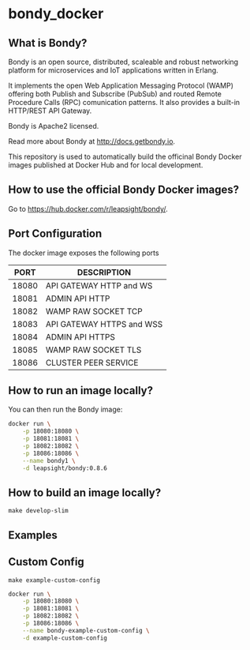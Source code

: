 # bondy_docker

## What is Bondy?

Bondy is an open source, distributed, scaleable and robust networking platform for microservices and IoT applications written in Erlang.

It implements the open Web Application Messaging Protocol (WAMP) offering both Publish and Subscribe (PubSub) and routed Remote Procedure Calls (RPC) comunication patterns. It also provides a built-in HTTP/REST API Gateway.

Bondy is Apache2 licensed.

Read more about Bondy at http://docs.getbondy.io.

This repository is used to automatically build the officinal Bondy Docker images published at Docker Hub and for local development.

## How to use the official Bondy Docker images?

Go to https://hub.docker.com/r/leapsight/bondy/.


## Port Configuration

The docker image exposes the following ports

|PORT|DESCRIPTION|
|---|---|
|18080|API GATEWAY HTTP and WS|
|18081|ADMIN API HTTP|
|18082|WAMP RAW SOCKET TCP|
|18083|API GATEWAY HTTPS and WSS|
|18084|ADMIN API HTTPS|
|18085|WAMP RAW SOCKET TLS|
|18086|CLUSTER PEER SERVICE|

## How to run an image locally?

You can then run the Bondy image:

```bash
docker run \
    -p 18080:18080 \
    -p 18081:18081 \
    -p 18082:18082 \
    -p 18086:18086 \
    --name bondy1 \
    -d leapsight/bondy:0.8.6
```

## How to build an image locally?


```shell
make develop-slim
```




## Examples

## Custom Config

```
make example-custom-config
```

```bash
docker run \
    -p 18080:18080 \
    -p 18081:18081 \
    -p 18082:18082 \
    -p 18086:18086 \
    --name bondy-example-custom-config \
    -d example-custom-config
```